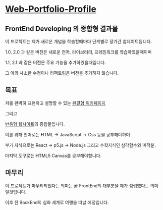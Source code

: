 <h1><a href="https://fabaneon.github.io/Portfolio-Profile_Website/">Web-Portfolio-Profile</a></h1>

## FrontEnd Developing 의 종합형 결과물
  
  이 프로젝트는 제가 새로운 개념을 학습할때마다 단계별로 장기간 업데이트됩니다.
  
  1.0, 2.0 과 같은 버전은 새로운 언어, 라이브러리, 프레임워크를 학습하였을때이며
  
  1.1, 2.1 과 같은 버전은 주요 기능을 추가하였을때입니다.
  
  그 이외 사소한 수정이나 리팩토링은 버전을 추가하지 않습니다.
  
## 목표
  
  저를 완벽히 표현하고 설명할 수 있는 <a 
  target = "_blank"
  href="https://ko.wikipedia.org/wiki/%EC%9C%84%ED%82%A4%EB%B0%B1%EA%B3%BC:%EB%8C%80%EB%AC%B8" 
  title="위키피디아">
  완결형 위키페이지
  </a> 
  
  그리고
  
  <a 
  target="_blank" 
  href="https://www.youtube.com/watch?v=jo8VGpJzQEE&t=284s" 
  title="Interactive Developer Youtube">
  
  반응형 웹사이트</a>의 종합물입니다.
  
  이를 위해 언어로는 HTML -> JavaScript -> Css 등을 공부해야하며
  
  부가 지식으로는 React -> p5.js -> Node.js 그리고 수학지식인 삼각함수와 미적분.
  
  마지막 도구로는 HTML5 Canvas를 공부해야합니다.
  
## 마무리

  이 프로젝트가 마무리되었다는 의미는 곧 FrontEnd의 대부분을 제가 섬렵했다는 의미일것입니다.
  
  이후 전 BackEnd의 심화 세계로 여행을 떠날 예정입니다.
  
